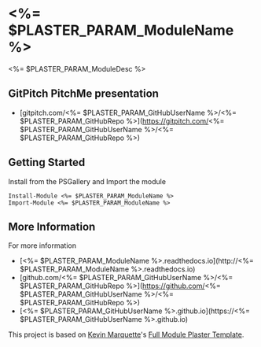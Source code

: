 # <%= $PLASTER_PARAM_ModuleName %>

<%= $PLASTER_PARAM_ModuleDesc %>

## GitPitch PitchMe presentation

- [gitpitch.com/<%= $PLASTER_PARAM_GitHubUserName %>/<%= $PLASTER_PARAM_GitHubRepo %>](https://gitpitch.com/<%= $PLASTER_PARAM_GitHubUserName %>/<%= $PLASTER_PARAM_GitHubRepo %>)

## Getting Started

Install from the PSGallery and Import the module

    Install-Module <%= $PLASTER_PARAM_ModuleName %>
    Import-Module <%= $PLASTER_PARAM_ModuleName %>

## More Information

For more information

- [<%= $PLASTER_PARAM_ModuleName %>.readthedocs.io](http://<%= $PLASTER_PARAM_ModuleName %>.readthedocs.io)
- [github.com/<%= $PLASTER_PARAM_GitHubUserName %>/<%= $PLASTER_PARAM_GitHubRepo %>](https://github.com/<%= $PLASTER_PARAM_GitHubUserName %>/<%= $PLASTER_PARAM_GitHubRepo %>)
- [<%= $PLASTER_PARAM_GitHubUserName %>.github.io](https://<%= $PLASTER_PARAM_GitHubUserName %>.github.io)

This project is based on [Kevin Marquette](http://kevinmarquette.github.io)'s [Full Module Plaster Template](https://github.com/KevinMarquette/PlasterTemplates/tree/master/FullModuleTemplate).
